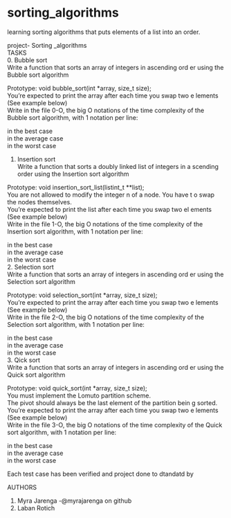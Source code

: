 # sorting_algorithms
learning sorting algorithms  that puts elements of a list into an order.

project- Sorting _algorithms                             
TASKS                                                            
0. Bubble sort                                                   
Write a function that sorts an array of integers in ascending ord
er using the Bubble sort algorithm                               
                                                                 
Prototype: void bubble_sort(int *array, size_t size);            
You’re expected to print the array after each time you swap two e
lements (See example below)                                      
Write in the file 0-O, the big O notations of the time complexity
 of the Bubble sort algorithm, with 1 notation per line:         
                                                                 
in the best case                                                 
in the average case                                              
in the worst case                                                
1. Insertion sort                                                
Write a function that sorts a doubly linked list of integers in a
scending order using the Insertion sort algorithm                
                                                                 
Prototype: void insertion_sort_list(listint_t **list);           
You are not allowed to modify the integer n of a node. You have t
o swap the nodes themselves.                                     
You’re expected to print the list after each time you swap two el
ements (See example below)                                       
Write in the file 1-O, the big O notations of the time complexity
 of the Insertion sort algorithm, with 1 notation per line:      
                                                                 
in the best case                                                 
in the average case                                              
in the worst case                                                
2. Selection sort                                                
Write a function that sorts an array of integers in ascending ord
er using the Selection sort algorithm                            
                                                                 
Prototype: void selection_sort(int *array, size_t size);         
You’re expected to print the array after each time you swap two e
lements (See example below)       
Write in the file 2-O, the big O notations of the time complexity
 of the Selection sort algorithm, with 1 notation per line:      
                                                                 
in the best case                                                 
in the average case                                              
in the worst case                                                
3. Qick sort                                                     
Write a function that sorts an array of integers in ascending ord
er using the Quick sort algorithm                                
                                                                 
Prototype: void quick_sort(int *array, size_t size);             
You must implement the Lomuto partition scheme.                  
The pivot should always be the last element of the partition bein
g sorted.                                                        
You’re expected to print the array after each time you swap two e
lements (See example below)                                      
Write in the file 3-O, the big O notations of the time complexity
 of the Quick sort algorithm, with 1 notation per line:          
                                                                 
in the best case                                                 
in the average case                                              
in the worst case  


Each test case has been verified and project done to dtandatd by

AUTHORS
1. Myra Jarenga -@myrajarenga on github
2. Laban Rotich 

